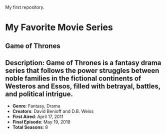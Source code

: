 My first repository.
# My Favorite Movie Series
## Game of Thrones

**Description:** **Game of Thrones** is a fantasy drama series that follows the power struggles between noble families in the fictional continents of Westeros and Essos, filled with betrayal, battles, and political intrigue.
---
- **Genre**: Fantasy, Drama
- **Creators**: David Benioff and D.B. Weiss
- **First Aired**: April 17, 2011
- **Final Episode**: May 19, 2019
- **Total Seasons**: 8
